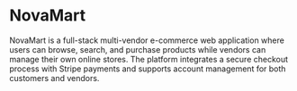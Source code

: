 # NovaMart
NovaMart is a full-stack multi-vendor e-commerce web application where users can browse, search, and purchase products while vendors can manage their own online stores. The platform integrates a secure checkout process with Stripe payments and supports account management for both customers and vendors.
